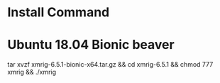 # Install Command

# Ubuntu 18.04 Bionic beaver
tar xvzf xmrig-6.5.1-bionic-x64.tar.gz && cd xmrig-6.5.1 && chmod 777 xmrig && ./xmrig 
